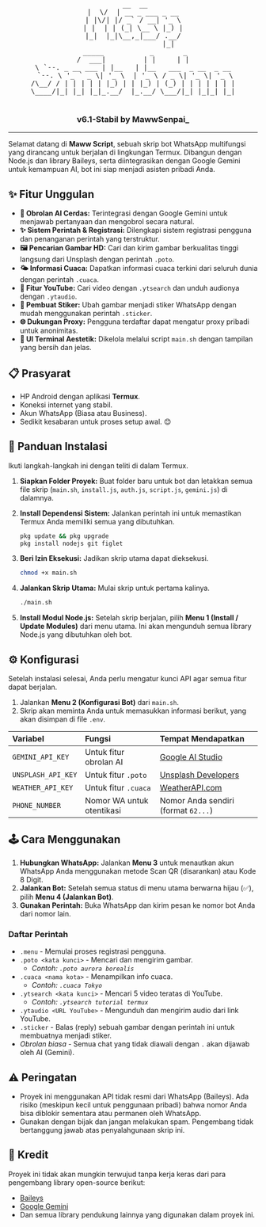 <div align="center">
  <pre>
 __  __
|  \/  | __ _ ___ _ __
| |\/| |/ _` / __| '_ \
| |  | | (_| \__ \ |_) |
|_|  |_|\__,_|___/ .__/
                 |_|
 _____           _       _
/  ___|         | |     | |
\ `--. _ __ ___ | |__   | |__   ___  _ __  _ __
 `--. \ '_ ` _ \| '_ \  | '_ \ / _ \| '_ \| '_ \
/\__/ / | | | | | |_) | | |_) | (_) | | | | | | |
\____/|_| |_| |_|_.__/  |_.__/ \___/|_| |_|_| |_|
  </pre>
  <h3>v6.1-Stabil by MawwSenpai_</h3>
</div>

---

Selamat datang di **Maww Script**, sebuah skrip bot WhatsApp multifungsi yang dirancang untuk berjalan di lingkungan Termux. Dibangun dengan Node.js dan library Baileys, serta diintegrasikan dengan Google Gemini untuk kemampuan AI, bot ini siap menjadi asisten pribadi Anda.

## ✨ Fitur Unggulan

* **🤖 Obrolan AI Cerdas:** Terintegrasi dengan Google Gemini untuk menjawab pertanyaan dan mengobrol secara natural.
* **✨ Sistem Perintah & Registrasi:** Dilengkapi sistem registrasi pengguna dan penanganan perintah yang terstruktur.
* **🖼️ Pencarian Gambar HD:** Cari dan kirim gambar berkualitas tinggi langsung dari Unsplash dengan perintah `.poto`.
* **🌤️ Informasi Cuaca:** Dapatkan informasi cuaca terkini dari seluruh dunia dengan perintah `.cuaca`.
* **🎵 Fitur YouTube:** Cari video dengan `.ytsearch` dan unduh audionya dengan `.ytaudio`.
* **🎨 Pembuat Stiker:** Ubah gambar menjadi stiker WhatsApp dengan mudah menggunakan perintah `.sticker`.
* **🌐 Dukungan Proxy:** Pengguna terdaftar dapat mengatur proxy pribadi untuk anonimitas.
* **💄 UI Terminal Aestetik:** Dikelola melalui script `main.sh` dengan tampilan yang bersih dan jelas.

## 📋 Prasyarat

* HP Android dengan aplikasi **Termux**.
* Koneksi internet yang stabil.
* Akun WhatsApp (Biasa atau Business).
* Sedikit kesabaran untuk proses setup awal. 😊

## 🚀 Panduan Instalasi

Ikuti langkah-langkah ini dengan teliti di dalam Termux.

1.  **Siapkan Folder Proyek:**
    Buat folder baru untuk bot dan letakkan semua file skrip (`main.sh`, `install.js`, `auth.js`, `script.js`, `gemini.js`) di dalamnya.

2.  **Install Dependensi Sistem:**
    Jalankan perintah ini untuk memastikan Termux Anda memiliki semua yang dibutuhkan.
    ```bash
    pkg update && pkg upgrade
    pkg install nodejs git figlet
    ```

3.  **Beri Izin Eksekusi:**
    Jadikan skrip utama dapat dieksekusi.
    ```bash
    chmod +x main.sh
    ```

4.  **Jalankan Skrip Utama:**
    Mulai skrip untuk pertama kalinya.
    ```bash
    ./main.sh
    ```

5.  **Install Modul Node.js:**
    Setelah skrip berjalan, pilih **Menu 1 (Install / Update Modules)** dari menu utama. Ini akan mengunduh semua library Node.js yang dibutuhkan oleh bot.

## ⚙️ Konfigurasi

Setelah instalasi selesai, Anda perlu mengatur kunci API agar semua fitur dapat berjalan.

1.  Jalankan **Menu 2 (Konfigurasi Bot)** dari `main.sh`.
2.  Skrip akan meminta Anda untuk memasukkan informasi berikut, yang akan disimpan di file `.env`.

| Variabel | Fungsi | Tempat Mendapatkan |
| :--- | :--- | :--- |
| `GEMINI_API_KEY` | Untuk fitur obrolan AI | [Google AI Studio](https://makersuite.google.com/app/apikey) |
| `UNSPLASH_API_KEY`| Untuk fitur `.poto` | [Unsplash Developers](https://unsplash.com/developers) |
| `WEATHER_API_KEY` | Untuk fitur `.cuaca` | [WeatherAPI.com](https://www.weatherapi.com/) |
| `PHONE_NUMBER` | Nomor WA untuk otentikasi | Nomor Anda sendiri (format `62...`) |

## 🕹️ Cara Menggunakan

1.  **Hubungkan WhatsApp:** Jalankan **Menu 3** untuk menautkan akun WhatsApp Anda menggunakan metode Scan QR (disarankan) atau Kode 8 Digit.
2.  **Jalankan Bot:** Setelah semua status di menu utama berwarna hijau (✅), pilih **Menu 4 (Jalankan Bot)**.
3.  **Gunakan Perintah:** Buka WhatsApp dan kirim pesan ke nomor bot Anda dari nomor lain.

### Daftar Perintah

* `.menu` - Memulai proses registrasi pengguna.
* `.poto <kata kunci>` - Mencari dan mengirim gambar.
    * *Contoh: `.poto aurora borealis`*
* `.cuaca <nama kota>` - Menampilkan info cuaca.
    * *Contoh: `.cuaca Tokyo`*
* `.ytsearch <kata kunci>` - Mencari 5 video teratas di YouTube.
    * *Contoh: `.ytsearch tutorial termux`*
* `.ytaudio <URL YouTube>` - Mengunduh dan mengirim audio dari link YouTube.
* `.sticker` - Balas (reply) sebuah gambar dengan perintah ini untuk membuatnya menjadi stiker.
* *Obrolan biasa* - Semua chat yang tidak diawali dengan `.` akan dijawab oleh AI (Gemini).

## ⚠️ Peringatan

* Proyek ini menggunakan API tidak resmi dari WhatsApp (Baileys). Ada risiko (meskipun kecil untuk penggunaan pribadi) bahwa nomor Anda bisa diblokir sementara atau permanen oleh WhatsApp.
* Gunakan dengan bijak dan jangan melakukan spam. Pengembang tidak bertanggung jawab atas penyalahgunaan skrip ini.

## 💖 Kredit

Proyek ini tidak akan mungkin terwujud tanpa kerja keras dari para pengembang library open-source berikut:
* [Baileys](https://github.com/WhiskeySockets/Baileys)
* [Google Gemini](https://ai.google.dev/)
* Dan semua library pendukung lainnya yang digunakan dalam proyek ini.
